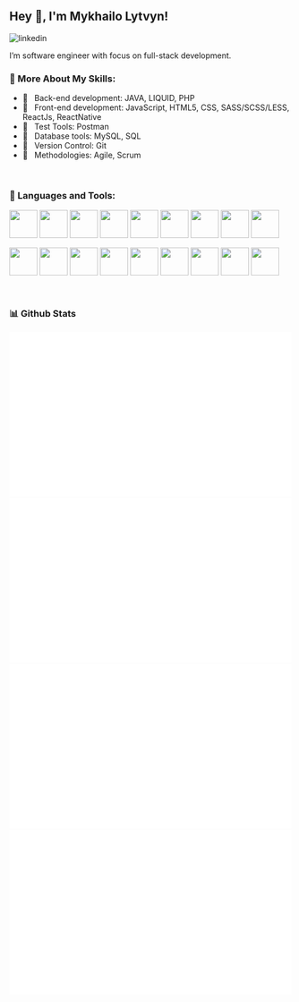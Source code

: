 ## Hey 👋, I'm Mykhailo Lytvyn!
<a href='https://www.linkedin.com/in/michaellytvyn-master'><img align='left' alt="linkedin" src="https://raw.githubusercontent.com/DarjaLeonova/DarjaLeonova/561d474902b59c7429ec22bb73e225696c27b202/assets/linkedin.svg" height='18px'/></a>
<br/>

I’m software engineer with focus on full-stack development.

### 💪 More About My Skills:

- 👋 &nbsp; Back-end development: JAVA, LIQUID, PHP
- 🤚 &nbsp; Front-end development: JavaScript, HTML5, CSS, SASS/SCSS/LESS, ReactJs, ReactNative
- 🖖 &nbsp; Test Tools: Postman 
- 🤙 &nbsp; Database tools: MySQL, SQL
- 🤞 &nbsp; Version Control: Git
- 🤙 &nbsp; Methodologies: Agile, Scrum
<br> 

### 🔨 Languages and Tools:
 
<img src="https://cdn.worldvectorlogo.com/logos/logo-javascript.svg" width="50" height="50"/> <img src="https://cdn.worldvectorlogo.com/logos/html-1.svg" width="50" height="50"/> <img src="https://cdn.worldvectorlogo.com/logos/css-3.svg" width="50" height="50"/> <img src="https://cdn.worldvectorlogo.com/logos/sass-1.svg" width="50" height="50"/> <img src="https://cdn.worldvectorlogo.com/logos/tailwindcss.svg" width="50" height="50"/> <img src="https://cdn.worldvectorlogo.com/logos/java-4.svg" width="50" height="50"/> <img src="https://cdn.worldvectorlogo.com/logos/mysql-3.svg" width="50" height="50"/> <img src="https://cdn.worldvectorlogo.com/logos/react-2.svg" width="50" height="50"/> <img src="https://cdn.worldvectorlogo.com/logos/gulp-1.svg" width="50" height="50"/>


<img src="https://cdn.worldvectorlogo.com/logos/git-icon.svg" width="50" height="50"/> <img src="https://cdn.worldvectorlogo.com/logos/shopify.svg" width="50" height="50"/> <img src="https://cdn.worldvectorlogo.com/logos/adobe-photoshop-2.svg" width="50" height="50"/> <img src="https://cdn.worldvectorlogo.com/logos/figma-1.svg" width="50" height="50"/> <img src="https://cdn.worldvectorlogo.com/logos/canva-1.svg" width="50" height="50"/> <img src="https://cdn.worldvectorlogo.com/logos/asana-logo.svg" width="50" height="50"/> <img src="https://cdn.worldvectorlogo.com/logos/jira-1.svg" width="50" height="50"/> <img src="https://cdn.worldvectorlogo.com/logos/intellij-idea-1.svg" width="50" height="50"/> <img src="https://cdn.worldvectorlogo.com/logos/visual-studio-code-1.svg" width="50" height="50"/> 

<br>

### 📊 Github Stats

![](https://raw.githubusercontent.com/dordje21/statistics/master/generated/overview.svg#gh-dark-mode-only)
![](https://raw.githubusercontent.com/dordje21/statistics/master/generated/overview.svg#gh-light-mode-only)
![](https://raw.githubusercontent.com/dordje21/statistics/master/generated/languages.svg#gh-dark-mode-only)
![](https://raw.githubusercontent.com/dordje21/statistics/master/generated/languages.svg#gh-light-mode-only)


